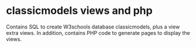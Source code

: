 # classicmodels views and php

Contains SQL to create W3schools database classicmodels, plus a view extra views. In addition, contains PHP code to generate pages to display the views.
